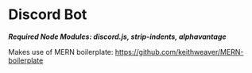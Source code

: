# Discord Bot
***Required Node Modules: discord.js, strip-indents, alphavantage***

Makes use of MERN boilerplate: https://github.com/keithweaver/MERN-boilerplate
